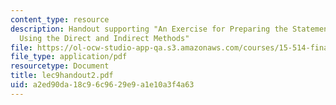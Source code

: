```yaml
---
content_type: resource
description: Handout supporting "An Exercise for Preparing the Statement of Cash Flows
  Using the Direct and Indirect Methods"
file: https://ol-ocw-studio-app-qa.s3.amazonaws.com/courses/15-514-financial-and-managerial-accounting-summer-2003/a2ed90da18c96c9629e9a1e10a3f4a63_lec9handout2.pdf
file_type: application/pdf
resourcetype: Document
title: lec9handout2.pdf
uid: a2ed90da-18c9-6c96-29e9-a1e10a3f4a63
---
```


